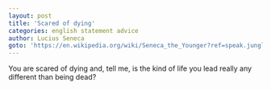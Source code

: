 ```yaml
---
layout: post
title: 'Scared of dying'
categories: english statement advice
author: Lucius Seneca
goto: 'https://en.wikipedia.org/wiki/Seneca_the_Younger?ref=speak.junglestar.org'
---
```


You are scared of dying and, tell me, is the kind of life you lead really any different than being dead?
